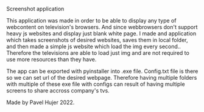Screenshot application

This application was made in order to be able to display any type of webcontent on television's browsers. And since webbrowsers don't support heavy js websites and display just blank white page.
I made and application which takes screenshots of desired websites, saves them in local folder, and then made a simple js website which load the img every second.. 
Therefore the televisions are able to load just img and are not required to use more resources than they have.

The app can be exported with pyinstaller into .exe file.
Config.txt file is there so we can set url of the desired webpage.
Therefore having multiple folders with multiple of these exe file with configs can result of having multiple screens to share accross company's tvs.

Made by Pavel Hujer 2022.
